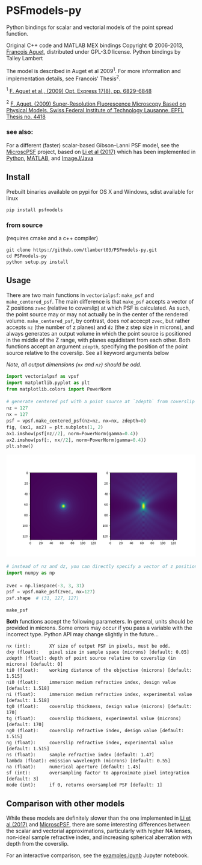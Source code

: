 # PSFmodels-py

Python bindings for scalar and vectorial models of the point spread function.

Original C++ code and MATLAB MEX bindings Copyright &copy; 2006-2013, [Francois Aguet](http://www.francoisaguet.net/software.html), distributed under GPL-3.0 license.
Python bindings by Talley Lambert

The model is described in Auget et al 2009<sup>1</sup>. For more information and implementation details, see Francois' Thesis<sup>2</sup>.

<sup>1</sup> [F. Aguet et al., (2009) Opt. Express 17(8), pp. 6829-6848](https://doi.org/10.1364/OE.17.006829)

<sup>2</sup> [F. Aguet. (2009) Super-Resolution Fluorescence Microscopy Based on Physical Models. Swiss Federal Institute of Technology Lausanne, EPFL Thesis no. 4418](http://bigwww.epfl.ch/publications/aguet0903.html)

### see also:

For a different (faster) scalar-based Gibson–Lanni PSF model, see the [MicroscPSF](https://github.com/MicroscPSF) project, based on [Li et al (2017)](https://doi.org/10.1364/JOSAA.34.001029) which has been implemented in [Python](https://github.com/MicroscPSF/MicroscPSF-Py), [MATLAB](https://github.com/MicroscPSF/MicroscPSF-Matlab), and [ImageJ/Java](https://github.com/MicroscPSF/MicroscPSF-ImageJ)

## Install
Prebuilt binaries available on pypi for OS X and Windows, sdist available for linux

```
pip install psfmodels
```

### from source

(requires cmake and a c++ compiler)

```
git clone https://github.com/tlambert03/PSFmodels-py.git
cd PSFmodels-py
python setup.py install
```

## Usage

There are two main functions in `vectorialpsf`: `make_psf` and `make_centered_psf`. The main difference is that `make_psf` accepts a vector of Z positions `zvec` (relative to coverslip) at which PSF is calculated.  As such, the point source may or may not actually be in the center of the rendered volume. `make_centered_psf`, by contrast, does *not* accecpt `zvec`, but rather accepts `nz` (the number of z planes) and `dz` (the z step size in microns), and always generates an output volume in which the point source is positioned in the middle of the Z range, with planes equidistant from each other.  Both functions accept an argument `zdepth`, specifying the position of the point source relative to the coverslip.  See all keyword arguments below


_Note, all output dimensions (`nx` and `nz`) should be odd._

```python
import vectorialpsf as vpsf
import matplotlib.pyplot as plt
from matplotlib.colors import PowerNorm

# generate centered psf with a point source at `zdepth` from coverslip
nz = 127
nx = 127
psf = vpsf.make_centered_psf(nz=nz, nx=nx, zdepth=0)
fig, (ax1, ax2) = plt.subplots(1, 2)
ax1.imshow(psf[nz//2], norm=PowerNorm(gamma=0.4))
ax2.imshow(psf[:, nx//2], norm=PowerNorm(gamma=0.4))
plt.show()
```

![Image of PSF](fig.png)


```python
# instead of nz and dz, you can directly specify a vector of z positions
import numpy as np

zvec = np.linspace(-3, 3, 31)
psf = vpsf.make_psf(zvec, nx=127)
psf.shape  # (31, 127, 127)
```

`make_psf`

**Both** functions accept the following parameters. In general, units should be provided in microns. Some errors may occur if you pass a variable with the incorrect type.  Python API may change slightly in the future...

```
nx (int):       XY size of output PSF in pixels, must be odd.
dxy (float):    pixel size in sample space (microns) [default: 0.05]
zdepth (float): depth of point source relative to coverslip (in microns) [default: 0]
ti0 (float):    working distance of the objective (microns) [default: 1.515]
ni0 (float):    immersion medium refractive index, design value [default: 1.518]
ni (float):     immersion medium refractive index, experimental value [default: 1.518]
tg0 (float):    coverslip thickness, design value (microns) [default: 170]
tg (float):     coverslip thickness, experimental value (microns) [default: 170]
ng0 (float):    coverslip refractive index, design value [default: 1.515]
ng (float):     coverslip refractive index, experimental value [default: 1.515]
ns (float):     sample refractive index [default: 1.47]
lambda (float): emission wavelength (microns) [default: 0.55]
na (float):     numerical aperture [default: 1.45]
sf (int):       oversampling factor to approximate pixel integration [default: 3]
mode (int):     if 0, returns oversampled PSF [default: 1]
```

## Comparison with other models

While these models are definitely slower than the one implemented in [Li et al (2017)](https://doi.org/10.1364/JOSAA.34.001029) and [MicroscPSF](https://github.com/MicroscPSF), there are some interesting differences between the scalar and vectorial approximations, particularly with higher NA lenses, non-ideal sample refractive index, and increasing spherical aberration with depth from the coverslip.  

For an interactive comparison, see the [examples.ipynb](examples.ipynb) Jupyter notebook.